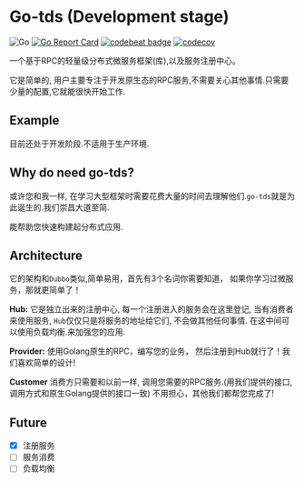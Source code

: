 # Go-tds (Development stage)

![Go](https://github.com/sdttttt/go-tds/workflows/Go/badge.svg)
[![Go Report Card](https://goreportcard.com/badge/github.com/sdttttt/go-tds)](https://goreportcard.com/report/github.com/sdttttt/go-tds)
[![codebeat badge](https://codebeat.co/badges/9040bc68-655c-4d3e-be12-661554bacecf)](https://codebeat.co/projects/github-com-sdttttt-go-tds-master)
[![codecov](https://codecov.io/gh/sdttttt/go-tds/branch/master/graph/badge.svg)](https://codecov.io/gh/sdttttt/go-tds)

一个基于RPC的轻量级分布式微服务框架(库),以及服务注册中心。

它是简单的, 用户主要专注于开发原生态的RPC服务,不需要关心其他事情.只需要少量的配置,它就能很快开始工作.

## Example

目前还处于开发阶段.不适用于生产环境.

## Why do need go-tds?

或许您和我一样, 在学习大型框架时需要花费大量的时间去理解他们.`go-tds`就是为此诞生的.我们崇昌大道至简.

能帮助您快速构建起分布式应用.

## Architecture

它的架构和`Dubbo`类似,简单易用，首先有3个名词你需要知道，
如果你学习过微服务，那就更简单了！

**Hub:** 
它是独立出来的注册中心, 每一个注册进入的服务会在这里登记, 当有消费者来使用服务,
`Hub`仅仅只是将服务的地址给它们, 不会做其他任何事情.
在这中间可以使用负载均衡.来加强您的应用.

**Provider:** 
使用Golang原生的RPC，编写您的业务，
然后注册到Hub就行了！我们喜欢简单的设计!

**Customer**
消费方只需要和以前一样, 调用您需要的RPC服务.(用我们提供的接口, 调用方式和原生Golang提供的接口一致)
不用担心，其他我们都帮您完成了!

## Future

- [x] 注册服务
- [ ] 服务消费
- [ ] 负载均衡

